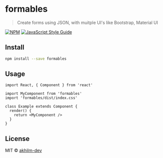 # formables

> Create forms using JSON, with muitple UI&#x27;s like Bootstrap, Material UI

[![NPM](https://img.shields.io/npm/v/formables.svg)](https://www.npmjs.com/package/formables) [![JavaScript Style Guide](https://img.shields.io/badge/code_style-standard-brightgreen.svg)](https://standardjs.com)

## Install

```bash
npm install --save formables
```

## Usage

```tsx
import React, { Component } from 'react'

import MyComponent from 'formables'
import 'formables/dist/index.css'

class Example extends Component {
  render() {
    return <MyComponent />
  }
}
```

## License

MIT © [akhilm-dev](https://github.com/akhilm-dev)
